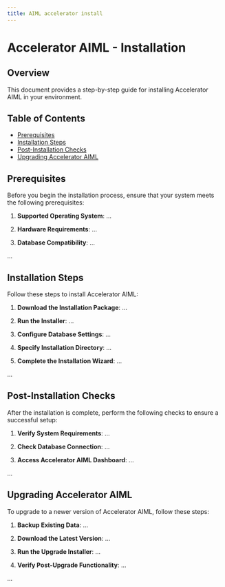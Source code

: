 ```yaml
---
title: AIML accelerator install
---
```


# Accelerator AIML - Installation

## Overview

This document provides a step-by-step guide for installing Accelerator AIML in your environment.

## Table of Contents

- [Prerequisites](#prerequisite)
- [Installation Steps](#installation-step)
- [Post-Installation Checks](#post-installation-check)
- [Upgrading Accelerator AIML](#upgrading-accelerator-aiml)

## Prerequisites

Before you begin the installation process, ensure that your system meets the following prerequisites:

1. **Supported Operating System**: ...

2. **Hardware Requirements**: ...

3. **Database Compatibility**: ...

...

## Installation Steps

Follow these steps to install Accelerator AIML:

1. **Download the Installation Package**: ...

2. **Run the Installer**: ...

3. **Configure Database Settings**: ...

4. **Specify Installation Directory**: ...

5. **Complete the Installation Wizard**: ...

...

## Post-Installation Checks

After the installation is complete, perform the following checks to ensure a successful setup:

1. **Verify System Requirements**: ...

2. **Check Database Connection**: ...

3. **Access Accelerator AIML Dashboard**: ...

...

## Upgrading Accelerator AIML

To upgrade to a newer version of Accelerator AIML, follow these steps:

1. **Backup Existing Data**: ...

2. **Download the Latest Version**: ...

3. **Run the Upgrade Installer**: ...

4. **Verify Post-Upgrade Functionality**: ...

...


